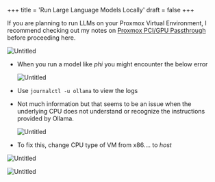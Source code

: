 +++
title = 'Run Large Language Models Locally'
draft = false
+++


If you are planning to run LLMs on your Proxmox Virtual Environment, I recommend checking out my notes on [Proxmox PCI/GPU Passthrough](/posts/proxmox-pci-gpu-passthrough) before proceeding here.

![Untitled](https://johith.notion.site/image/https%3A%2F%2Fprod-files-secure.s3.us-west-2.amazonaws.com%2F35060c7e-3917-4cd6-a745-937d3114d009%2F2ec38273-2168-497f-a0fb-aa6235bf616c%2FUntitled.png?table=block&id=b1adb8bd-247b-441e-a1a1-b840310d318d&spaceId=35060c7e-3917-4cd6-a745-937d3114d009&width=2000&userId=&cache=v2)

- When you run a model like *phi* you might encounter the below error
    
    ![Untitled](https://johith.notion.site/image/https%3A%2F%2Fprod-files-secure.s3.us-west-2.amazonaws.com%2F35060c7e-3917-4cd6-a745-937d3114d009%2F97cef804-2708-4859-883e-2b498103693c%2FUntitled.png?table=block&id=a4de5be5-46e3-4cbb-b4af-20ecb2e56480&spaceId=35060c7e-3917-4cd6-a745-937d3114d009&width=1340&userId=&cache=v2)
    
- Use `journalctl -u ollama` to view the logs
- Not much information but that seems to be an issue when the underlying CPU does not understand or recognize the instructions provided by Ollama.
    
    ![Untitled](https://johith.notion.site/image/https%3A%2F%2Fprod-files-secure.s3.us-west-2.amazonaws.com%2F35060c7e-3917-4cd6-a745-937d3114d009%2Faa44bd1f-cda9-4222-ba06-1e6c3e886758%2FUntitled.png?table=block&id=7691b68e-f822-4e29-8a5f-2e2c417550c4&spaceId=35060c7e-3917-4cd6-a745-937d3114d009&width=2000&userId=&cache=v2)
    
- To fix this, change CPU type of VM from x86…. to *host*

![Untitled](https://johith.notion.site/image/https%3A%2F%2Fprod-files-secure.s3.us-west-2.amazonaws.com%2F35060c7e-3917-4cd6-a745-937d3114d009%2F3338e5d6-3af4-4d61-ac90-25444fb594ae%2FUntitled.png?table=block&id=beb43d48-32f2-4d52-990f-3372fa0e42c8&spaceId=35060c7e-3917-4cd6-a745-937d3114d009&width=1150&userId=&cache=v2)


![Untitled](https://johith.notion.site/image/https%3A%2F%2Fprod-files-secure.s3.us-west-2.amazonaws.com%2F35060c7e-3917-4cd6-a745-937d3114d009%2Fb03ce5cd-a078-4a7e-8b07-1e4926f33661%2FUntitled.png?table=block&id=9659fa97-9fb9-4a77-96e1-d7ca2d61c558&spaceId=35060c7e-3917-4cd6-a745-937d3114d009&width=1730&userId=&cache=v2)


